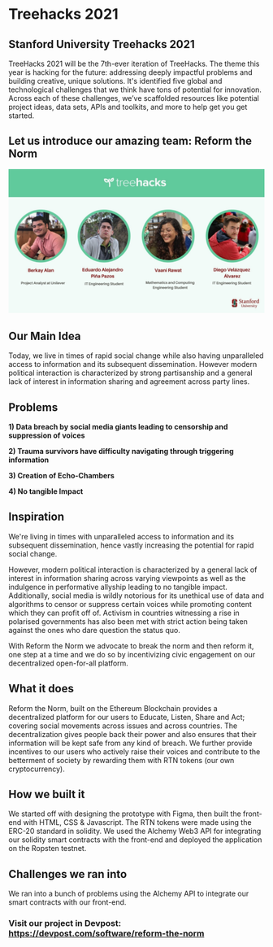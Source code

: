 # Treehacks 2021

## Stanford University Treehacks 2021

TreeHacks 2021 will be the 7th-ever iteration of TreeHacks. The theme this year is hacking for the future: addressing deeply impactful problems and building creative, unique solutions. It's identified five global and technological challenges that we think have tons of potential for innovation. Across each of these challenges, we’ve scaffolded resources like potential project ideas, data sets, APIs and toolkits, and more to help get you get started. 

## Let us introduce our amazing team: Reform the Norm

![This is our team](Team.jpeg)

## Our Main Idea

Today, we live in times of rapid social change while also having unparalleled access to information and its subsequent dissemination. However modern political interaction is characterized by strong partisanship and a general lack of interest in information sharing and agreement across party lines.

## Problems

**1) Data breach by social media giants leading to censorship and suppression of voices**

**2) Trauma survivors have difficulty navigating through triggering information**

**3) Creation of Echo-Chambers**

**4) No tangible Impact**

## Inspiration

We're living in times with unparalleled access to information and its subsequent dissemination, hence vastly increasing the potential for rapid social change.

However, modern political interaction is characterized by a general lack of interest in information sharing across varying viewpoints as well as the indulgence in performative allyship leading to no tangible impact. Additionally, social media is wildly notorious for its unethical use of data and algorithms to censor or suppress certain voices while promoting content which they can profit off of. Activism in countries witnessing a rise in polarised governments has also been met with strict action being taken against the ones who dare question the status quo.

With Reform the Norm we advocate to break the norm and then reform it, one step at a time and we do so by incentivizing civic engagement on our decentralized open-for-all platform.

## What it does

Reform the Norm, built on the Ethereum Blockchain provides a decentralized platform for our users to Educate, Listen, Share and Act; covering social movements across issues and across countries. The decentralization gives people back their power and also ensures that their information will be kept safe from any kind of breach. We further provide incentives to our users who actively raise their voices and contribute to the betterment of society by rewarding them with RTN tokens (our own cryptocurrency).

## How we built it

We started off with designing the prototype with Figma, then built the front-end with HTML, CSS & Javascript. The RTN tokens were made using the ERC-20 standard in solidity. We used the Alchemy Web3 API for integrating our solidity smart contracts with the front-end and deployed the application on the Ropsten testnet.

## Challenges we ran into

We ran into a bunch of problems using the Alchemy API to integrate our smart contracts with our front-end.

### Visit our project in Devpost: https://devpost.com/software/reform-the-norm
